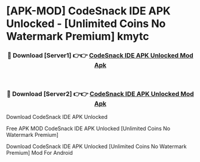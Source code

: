# [APK-MOD] CodeSnack IDE APK Unlocked - [Unlimited Coins No Watermark Premium] kmytc



<div align="center">
<h3>🔴 Download [Server1] 👉👉 <a href="https://momento.my/?title=CodeSnack_IDE_APK_Unlocked">CodeSnack IDE APK Unlocked Mod Apk</a></h3><br>

<h3>🔴 Download [Server2] 👉👉 <a href="https://momento.my/?title=CodeSnack_IDE_APK_Unlocked">CodeSnack IDE APK Unlocked Mod Apk</a></h3>
</div>



Download CodeSnack IDE APK Unlocked 

Free APK MOD CodeSnack IDE APK Unlocked [Unlimited Coins No Watermark Premium]

Download CodeSnack IDE APK Unlocked [Unlimited Coins No Watermark Premium] Mod For Android
